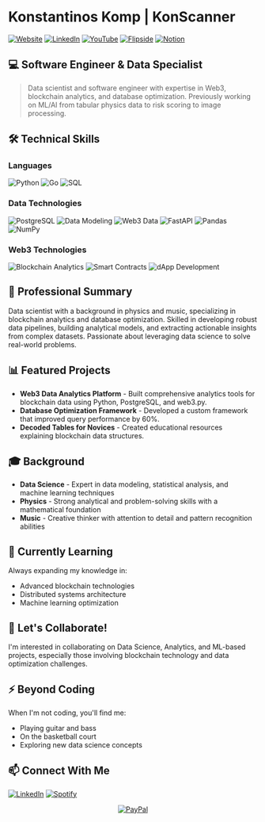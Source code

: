 # Konstantinos Komp | KonScanner

[![Website](https://img.shields.io/badge/Portfolio-konscanner.github.io-blue?style=for-the-badge&logo=github)](https://konscanner.github.io/CV/)
[![LinkedIn](https://img.shields.io/badge/LinkedIn-kostas--komp-blue?style=for-the-badge&logo=linkedin)](https://www.linkedin.com/in/kostas-komp/)
[![YouTube](https://img.shields.io/badge/YouTube-KowalskiDefi-red?style=for-the-badge&logo=youtube)](https://www.youtube.com/@KowalskiDefi)
[![Flipside](https://img.shields.io/badge/Flipside-Konstantinos-teal?style=for-the-badge)](https://flipsidecrypto.xyz/Konstantinos)
[![Notion](https://img.shields.io/badge/Notion-Decoded_Tables-black?style=for-the-badge&logo=notion)](https://kowalski-defi.notion.site/Decoded-Tables-for-Novices-Using-Logs-71565bae666e4be3b95606a163f4594d)

## 💻 Software Engineer & Data Specialist

> Data scientist and software engineer with expertise in Web3, blockchain analytics, and database optimization. Previously working on ML/AI from tabular physics data to risk scoring to image processing.

## 🛠️ Technical Skills

### Languages
![Python](https://img.shields.io/badge/Python-Expert-3776AB?style=flat-square&logo=python)
![Go](https://img.shields.io/badge/Golang-Proficient-00ADD8?style=flat-square&logo=go)
![SQL](https://img.shields.io/badge/SQL-Expert-4169E1?style=flat-square&logo=postgresql)

### Data Technologies
![PostgreSQL](https://img.shields.io/badge/PostgreSQL-Expert-336791?style=flat-square&logo=postgresql)
![Data Modeling](https://img.shields.io/badge/Data_Modeling-Expert-FF6384?style=flat-square)
![Web3 Data](https://img.shields.io/badge/Web3_Data-Specialist-3C3C3D?style=flat-square&logo=ethereum)
![FastAPI](https://img.shields.io/badge/FastAPI-Proficient-009688?style=flat-square&logo=fastapi)
![Pandas](https://img.shields.io/badge/Pandas-Expert-150458?style=flat-square&logo=pandas)
![NumPy](https://img.shields.io/badge/NumPy-Expert-013243?style=flat-square&logo=numpy)

### Web3 Technologies
![Blockchain Analytics](https://img.shields.io/badge/Blockchain_Analytics-Expert-3C3C3D?style=flat-square&logo=ethereum)
![Smart Contracts](https://img.shields.io/badge/Smart_Contracts-Proficient-3C3C3D?style=flat-square&logo=ethereum)
![dApp Development](https://img.shields.io/badge/dApp_Development-Proficient-3C3C3D?style=flat-square&logo=ethereum)

## 🚀 Professional Summary

Data scientist with a background in physics and music, specializing in blockchain analytics and database optimization. Skilled in developing robust data pipelines, building analytical models, and extracting actionable insights from complex datasets. Passionate about leveraging data science to solve real-world problems.

## 📊 Featured Projects

- **Web3 Data Analytics Platform** - Built comprehensive analytics tools for blockchain data using Python, PostgreSQL, and web3.py.
- **Database Optimization Framework** - Developed a custom framework that improved query performance by 60%.
- **Decoded Tables for Novices** - Created educational resources explaining blockchain data structures.

## 🎓 Background

- **Data Science** - Expert in data modeling, statistical analysis, and machine learning techniques
- **Physics** - Strong analytical and problem-solving skills with a mathematical foundation
- **Music** - Creative thinker with attention to detail and pattern recognition abilities

## 🌱 Currently Learning

Always expanding my knowledge in:
- Advanced blockchain technologies
- Distributed systems architecture
- Machine learning optimization

## 🤝 Let's Collaborate!

I'm interested in collaborating on Data Science, Analytics, and ML-based projects, especially those involving blockchain technology and data optimization challenges.

## ⚡ Beyond Coding

When I'm not coding, you'll find me:
- Playing guitar and bass
- On the basketball court
- Exploring new data science concepts

## 📫 Connect With Me

[![LinkedIn](https://img.shields.io/badge/LinkedIn-Connect-blue?style=for-the-badge&logo=linkedin)](https://www.linkedin.com/in/kostas-komp/)
[![Spotify](https://img.shields.io/badge/Spotify-Follow-1DB954?style=for-the-badge&logo=spotify)](https://open.spotify.com/user/kkomp?si=C77et8aORP6V0SD7dkz9rw)

<div align="center">
  <a href="https://www.paypal.com/paypalme/QuantumMechanics">
    <img src="https://img.shields.io/badge/Support_My_Work-PayPal-00457C?style=for-the-badge&logo=paypal" alt="PayPal" />
  </a>
</div>

[website]: https://konscanner.github.io/CV/
[linkedin]: https://www.linkedin.com/in/kostas-komp/
[spotify]: https://open.spotify.com/user/kkomp?si=C77et8aORP6V0SD7dkz9rw
[coffee]: https://www.paypal.com/paypalme/QuantumMechanics
[medium]: https://medium.com/@KonScanner
[kaggle]: https://www.kaggle.com/scannerio
[flipside]: https://flipsidecrypto.xyz/Konstantinos
[notion]: https://kowalski-defi.notion.site/Decoded-Tables-for-Novices-Using-Logs-71565bae666e4be3b95606a163f4594d
[youtube]: https://www.youtube.com/@KowalskiDefi
